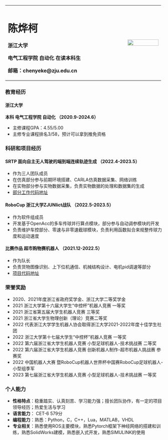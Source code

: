 <div>
<table  style="border-collapse: collapse; border: none;">
  <tbody>
  <tr>
    <td width="50%" align="left" rowspan="2">
      <h1>陈烨柯</h1>
      <p><b>浙江大学</b></p>
       <p><b>电气工程学院 自动化 在读本科生</b></p>
      <p><b>邮箱：chenyeke@zju.edu.cn</b></p>
    </td>    
  </tr>
  <tr>
    <td width="15%" align="center" >
      <img src="/cyk-pic.jpg" width="100%" >
    </td>
  </tr>
   </tbody>
</table>
</div>



<!-- ---

张三，男，个人简介
--- -->

### 教育经历

#### 浙江大学

**本科 电气工程学院 自动化 （2020.9-2024.6）**
- 主修课程GPA：4.55/5.00
- 主修专业课程排名3/58，预计可以拿到推免资格

### 科研和项目经历

#### SRTP 面向自主无人驾驶的端到端连续轨迹生成 （2022.4-2023.5）

- 作为三人团队成员
- 在仿真部分参与前期环境搭建、CARLA仿真数据采集、网络训练
- 在实物部分参与实物数据采集，负责实物数据的处理和数据集的生成
- [部分工作代码地址](https://github.com/shieldkeke/Yuquan_Position_Acquirer)

#### RoboCup 浙江大学ZJUNlict战队 （2022.5-2023.5）

- 作为软件组成员
- 开发基于OpenAcc的多车传球并行算点模块，部分参与自动调参模块的开发
- 负责维护车控部分、零速与非零速截球模块，负责利用函数拟合来规整传球力度和运动速度

#### 比赛作品 超市购物赛机器人 （2021.12-2022.5）

- 作为队长
- 负责货物图像识别、上下位机通信、机械结构设计、电机pid调速等部分
- [项目代码地址](https://github.com/shieldkeke/zk2021)

### 荣誉奖励

- 2020、2021年度浙江省政府奖学金、浙江大学二等奖学金
- 2021 浙江大学第十六届大学生“中控杯”机器人竞赛 一等奖
- 2021 浙江省第五届大学生机器人竞赛 三等奖
- 2021 浙江省大学生物理创新（理论）竞赛二等奖
- 2022 代表浙江大学学生机器人协会取得浙江大学2021-2022年度十佳学生社团
- 2022 浙江大学第十七届大学生“中控杯”机器人竞赛 一等奖
- 2022 第六届浙江省大学生机器人竞赛 小型足球机器人-技术挑战赛 二等奖
- 2022 第六届浙江省大学生机器人竞赛 创新机器人制作-超市机器人挑战赛 参赛奖
- 2022 中国机器人大赛 暨RoboCup机器人世界杯中国赛RoboCup足球机器人-小型组季军
- 2023 第七届浙江省大学生机器人竞赛 小型足球机器人-技术挑战赛 一等奖

### 个人能力

- **性格特点**：稳重踏实、认真刻苦、学习能力强；擅长团队协作，有一定的项目领导经历；热爱生活与学习
- **语言能力**： CET-6 579分
- **编程能力**：熟悉：Python，C，C++，Lua，MATLAB，VHDL
- **专业相关**：熟悉使用ROS主要模块，熟悉Pytorch框架下神经网络的搭建和训练，熟悉SolidWorks建模，熟悉嵌入式开发，熟悉SIMULINK的使用

